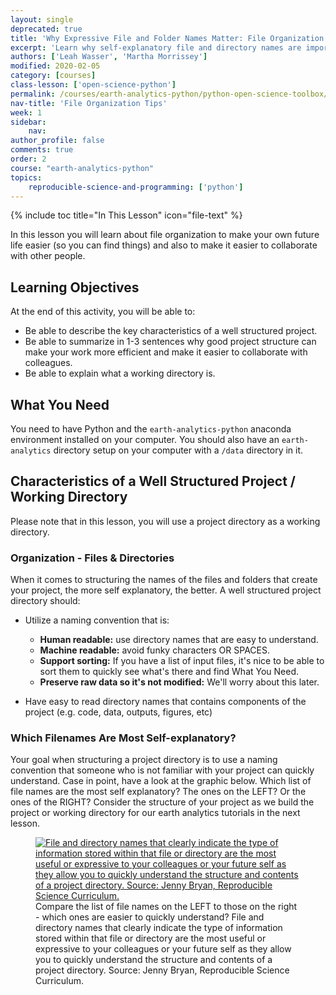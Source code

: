 ```yaml
---
layout: single
deprecated: true
title: 'Why Expressive File and Folder Names Matter: File Organization For Reproducible Science'
excerpt: 'Learn why self-explanatory file and directory names are important when setting up a science project on your computer. This lesson provides a broad overview of file organization principles.'
authors: ['Leah Wasser', 'Martha Morrissey']
modified: 2020-02-05
category: [courses]
class-lesson: ['open-science-python']
permalink: /courses/earth-analytics-python/python-open-science-toolbox/best-practices-file-organization/
nav-title: 'File Organization Tips'
week: 1
sidebar:
    nav:
author_profile: false
comments: true
order: 2
course: "earth-analytics-python"
topics:
    reproducible-science-and-programming: ['python']
---
```

{% include toc title="In This Lesson" icon="file-text" %}

In this lesson you will learn about file organization to make your own future life easier (so you can find things) and also to make it easier to collaborate with other people.

<div class='notice--success' markdown="1">

## <i class="fa fa-graduation-cap" aria-hidden="true"></i> Learning Objectives

At the end of this activity, you will be able to:

* Be able to describe the key characteristics of a well structured project. 
* Be able to summarize in 1-3 sentences why good project structure can make your work more efficient and make it easier to collaborate with colleagues. 
* Be able to explain what a working directory is.

## <i class="fa fa-check-square-o fa-2" aria-hidden="true"></i> What You Need

You need to have Python and the `earth-analytics-python` anaconda environment installed on your computer. You should also have an `earth-analytics` directory setup on your computer with a `/data` directory in it.
 
</div>
 
## Characteristics of a Well Structured Project / Working Directory

Please note that in this lesson, you will use a project directory as a working directory.

### Organization - Files & Directories

When it comes to structuring the names of the files and folders that create your project, the more self explanatory, the better. A well structured project directory should:

* Utilize a naming convention that is:

    * **Human readable:** use directory names that are easy to understand.
    * **Machine readable:** avoid funky characters OR SPACES.
    * **Support sorting:** If you have a list of input files, it's nice to be able to sort them to quickly see what's there and find What You Need.
    * **Preserve raw data so it's not modified:** We'll worry about this later.

* Have easy to read directory names that contains components of the project (e.g. code, data, outputs, figures, etc)


### Which Filenames Are Most Self-explanatory?

Your goal when structuring a project directory is to use a naming convention that someone who is not familiar with your project can quickly understand. Case in point, have a look at the graphic below. Which list of file names are the most self explanatory? The ones on the LEFT? Or the ones of the RIGHT? Consider the structure of your project as we build the project or working directory for our earth analytics tutorials in the next lesson.


<figure>
 <a href="{{ site.url }}/images/courses/earth-analytics/python-interface/file-naming.png">
 <img src="{{ site.url }}/images/courses/earth-analytics/python-interface/file-naming.png" alt= "File and directory names that clearly indicate the type of information stored within that file or directory are the most useful or expressive to your colleagues or your future self as they allow you to quickly understand the structure and contents of a project directory. Source: Jenny Bryan, Reproducible Science Curriculum." ></a>
 <figcaption> Compare the list of file names on the LEFT to those on the right - which ones are easier to quickly understand? File and directory names that clearly indicate the type of information stored within that file or directory are the most useful or expressive to your colleagues or your future self as they allow you to quickly understand the structure and contents of a project directory. Source: Jenny Bryan, Reproducible Science Curriculum.
 </figcaption>
</figure>
